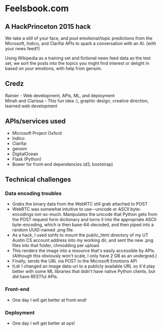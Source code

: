 # Feelsbook.com
## A HackPrinceton 2015 hack

We take a still of your face, and pool emotional/topic predictions from the Microsoft, Indico, and Clarifai APIs
to spark a conversation with an AI. (with your news feed?)

Using Wikipedia as a training set and fictional news feed data as the test set, we sort the posts into the topics
you might find interest or delight in based on your emotions, with help from gensim.  

## Credz
Rainier - Web development, APIs, ML, and deployment  
Minah and Clarissa - This fun idea :), graphic design, creative direction, learned web development  

## APIs/services used  
- Microsoft Project Oxford  
- Indico  
- Clarifai  
- gensim  
- DigitalOcean  
- Flask (Python)  
- Bower for front-end dependencies (d3, bootstrap)  

## Technical challenges

### Data encoding troubles
- Grabs the binary data from the WebRTC still grab attached to POST  
- WebRTC was somewhat intuitive to use--unicode or ASCII byte-encodings not-so-much.
  Manipulates the unicode that Python gets from the POST request form dictionary
  and turns it into the appropriate ASCII byte-encoding, which is then base-64-decoded,
  and then piped into a random UUID-named .png file.  
- As a hack, I used sshfs to mount the public_html directory of my UT Austin CS account address
  into my working dir, and sent the new .png files into that folder, chmodding per upload.  
- This renders the image into a resource that's easily accessible by APIs.
  (Although this obviously won't scale, I only have 2 GB as an undergrad.)  
- Finally, sends the URL via POST to the Microsoft Emotions API  
- tl;dr I changed an image data-uri to a publicly available URL so it'd play better with some
  ML libraries that didn't have native Python clients, but did have RESTful APIs.  

### Front-end
- One day I will get better at front-end!  

### Deployment
- One day I will get better at ops!  
